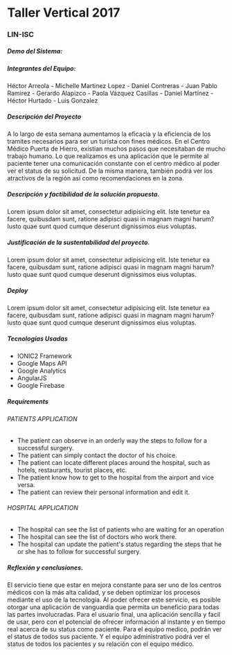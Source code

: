 # Taller Vertical 2017
### LIN-ISC
##### Demo del Sistema: 
##### Integrantes del Equipo: 
Héctor Arreola - 
Michelle Martinez Lopez -
Daniel Contreras -
Juan Pablo Ramirez -
Gerardo Alapizco -
Paola Vázquez Casillas -
Daniel Martínez - 
Héctor Hurtado -
Luis Gonzalez
##### Descripción del Proyecto
A lo largo de esta semana aumentamos la eficacia y la eficiencia de los tramites necesarios para ser un turista con fines médicos. En el Centro Médico Puerta de Hierro, existian muchos pasos que necesitaban de mucho trabajo humano. Lo que realizamos es una aplicación que le permite al paciente tener una comunicación constante con el centro médico al poder ver el status de su solicitud. De la misma manera, también podrá ver los atractivos de la región así como recomendaciones en la zona. 

##### Descripción y factibilidad de la solución propuesta.
Lorem ipsum dolor sit amet, consectetur adipisicing elit. Iste tenetur ea facere, quibusdam sunt, ratione adipisci quasi in magnam magni harum? Iusto quae sunt quod cumque deserunt dignissimos eius voluptas.

##### Justificación de la sustentabilidad del proyecto.
Lorem ipsum dolor sit amet, consectetur adipisicing elit. Iste tenetur ea facere, quibusdam sunt, ratione adipisci quasi in magnam magni harum? Iusto quae sunt quod cumque deserunt dignissimos eius voluptas.

##### Deploy
Lorem ipsum dolor sit amet, consectetur adipisicing elit. Iste tenetur ea facere, quibusdam sunt, ratione adipisci quasi in magnam magni harum? Iusto quae sunt quod cumque deserunt dignissimos eius voluptas.
##### Tecnologías Usadas
* IONIC2 Framework 
* Google Maps API
* Google Analytics
* AngularJS
* Google Firebase

##### Requirements
###### PATIENTS APPLICATION
- The patient can observe in an orderly way the steps to follow for a successful surgery.
- The patient can simply contact the doctor of his choice.
- The patient can locate different places around the hospital, such as hotels, restaurants, tourist places, etc.
- The patient know how to get to the hospital from the airport and vice versa.
- The patient can review their personal information and edit it.

###### HOSPITAL APPLICATION
- The hospital can see the list of patients who are waiting for an operation
- The hospital can see the list of doctors who work there.
- The hospital can update the patient's status regarding the steps that he or she has to follow for successful surgery.

##### Reflexión y conclusiones.
El servicio tiene que estar en mejora constante para ser uno de los centros médicos con la más alta calidad, y se deben optimizar los procesos mediante el uso de la tecnología. Al poder ofrecer este servicio, es posible otorgar una aplicación de vanguardia que permita un beneficio para todas las partes involucradas. Para el usuario final, una aplicación sencilla y facil de usar, pero con el potencial de ofrecer información al instante y en tiempo real acerca de su status como paciente. Para el equipo medico, podrán ver el status de todos sus paciente. Y el equipo administrativo podrá ver el status de todos los pacientes y su relación con el equipo médico.
